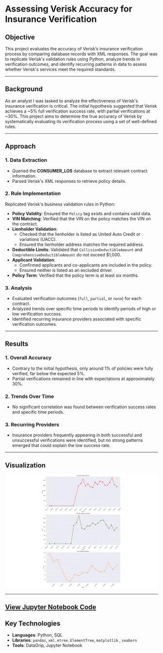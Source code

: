# Assessing Verisk Accuracy for Insurance Verification

## Objective
This project evaluates the accuracy of Verisk’s insurance verification process by comparing database records with XML responses. The goal was to replicate Verisk's validation rules using Python, analyze trends in verification outcomes, and identify recurring patterns in data to assess whether Verisk's services meet the required standards.

---

## Background
As an analyst I was tasked to analyze the effectiveness of Verisk's insurance verification is critical. The initial hypothesis suggested that Verisk achieves a ~5% full verification success rate, with partial verifications at ~30%. This project aims to determine the true accuracy of Verisk by systematically evaluating its verification process using a set of well-defined rules.

---

## Approach

### 1. Data Extraction
- Queried the **CONSUMER_LOS** database to extract relevant contract information.
- Parsed Verisk's XML responses to retrieve policy details.

### 2. Rule Implementation
Replicated Verisk's business validation rules in Python:
- **Policy Validity**: Ensured the `Policy` tag exists and contains valid data.
- **VIN Matching**: Verified that the VIN on the policy matches the VIN on the contract.
- **Lienholder Validation**:
  - Checked that the lienholder is listed as United Auto Credit or variations (UACC).
  - Ensured the lienholder address matches the required address.
- **Deductible Limits**: Validated that `CollisionDeductibleAmount` and `ComprehensiveDeductibleAmount` do not exceed $1,000.
- **Applicant Validation**:
  - Confirmed applicants and co-applicants are included in the policy.
  - Ensured neither is listed as an excluded driver.
- **Policy Term**: Verified that the policy term is at least six months.

### 3. Analysis
- Evaluated verification outcomes (`full`, `partial`, or `none`) for each contract.
- Analyzed trends over specific time periods to identify periods of high or low verification success.
- Identified recurring insurance providers associated with specific verification outcomes.

---

## Results

### 1. Overall Accuracy
- Contrary to the initial hypothesis, only around 1% of policies were fully verified, far below the expected 5%.
- Partial verifications remained in line with expectations at approximately 30%.

### 2. Trends Over Time
- No significant correlation was found between verification success rates and specific time periods.

### 3. Recurring Providers
- Insurance providers frequently appearing in both successful and unsuccessful verifications were identified, but no strong patterns emerged that could explain the low success rate.

---

## Visualization

![Visualization Gif](assets/images/ezgif.com-speed.gif)

---

## [View Jupyter Notebook Code](https://github.com/srdjan-injac/Verisk-Accuracy/blob/main/Verisk_XML.ipynb)


## Key Technologies

- **Languages**: Python, SQL
- **Libraries**: `pandas`, `xml.etree.ElementTree`, `matplotlib` , `seaborn`
- **Tools**: DataGrip, Jupyter Notebook

